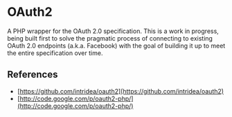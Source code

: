 # OAuth2

A PHP wrapper for the OAuth 2.0 specification. This is a work in progress, being built first to solve the pragmatic process of connecting to existing OAuth 2.0 endpoints (a.k.a. Facebook) with the goal of building it up to meet the entire specification over time.

## References

* [https://github.com/intridea/oauth2](https://github.com/intridea/oauth2)
* [http://code.google.com/p/oauth2-php/](http://code.google.com/p/oauth2-php/)

